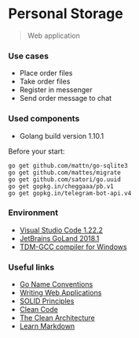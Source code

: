  Personal Storage
============================
> Web application 

### Use cases ###
* Place order files
* Take order files
* Register in messenger
* Send order message to chat

### Used components ###
* Golang build version 1.10.1

Before your start:
```
go get github.com/mattn/go-sqlite3
go get github.com/mattes/migrate
go get github.com/satori/go.uuid
go get gopkg.in/cheggaaa/pb.v1
go get gopkg.in/telegram-bot-api.v4
```
### Environment ###
* [Visual Studio Code 1.22.2](https://code.visualstudio.com/)
* [JetBrains GoLand 2018.1](https://www.jetbrains.com/go/)
* [TDM-GCC compiler for Windows](http://tdm-gcc.tdragon.net/download)

### Useful links ###
* [Go Name Conventions](https://talks.golang.org/2014/names.slide)
* [Writing Web Applications](https://golang.org/doc/articles/wiki/) 
* [SOLID Principles](https://android.jlelse.eu/solid-principles-the-definitive-guide-75e30a284dea)
* [Clean Code](https://www.amazon.com/Clean-Code-Handbook-Software-Craftsmanship/dp/0132350882)
* [The Clean Architecture](https://8thlight.com/blog/uncle-bob/2012/08/13/the-clean-architecture.html)
* [Learn Markdown](https://bitbucket.org/tutorials/markdowndemo)
